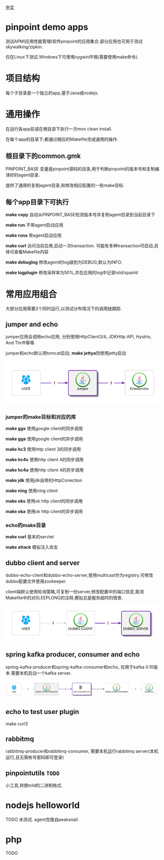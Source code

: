 [中文](README_ZH.md)

# pinpoint demo apps

测试APM(应用性能管理)软件pinpoint的应用集合.部分应用也可用于测试skywalking/zipkin.

仅在Linux下测试.Windows下可使用cygwin环境(需要使用make命令).

# 项目结构

每个子目录是一个独立的app,基于Java或nodejs.

# 通用操作

在运行各app前请在根目录下执行一次mvn clean install.

在每个app的目录下,都通过相应的Makefile完成通用的操作.

## 根目录下的common.gmk

PINPOINT_BASE 变量是pinpoint源码的目录,用于判断pinpoint的版本号和复制编译好的agent目录.

提供了通用的复制agent目录,和修改相应配置的一些make目标.

## 每个app目录下可执行

**make copy** 自动从PINPOINT_BASE检测版本号并复制agent目录到当前目录下

**make run** 不带agent启动应用

**make runa** 带agent启动应用

**make curl** 访问当前应用,启动一次transaction. 可能有多种transaction可启动,具体可查看Makefile内容

**make debuglog** 修改agent的log级别为DEBUG,默认为INFO.

**make logplugin** 修改采样率为50%,并在应用的log中记录txId/spanId

# 常用应用组合

大部分应用需要2个同时运行,以测试分布情况下的调用链跟踪.

## jumper and echo
jumper应用会调用echo应用, 分别使用HttpClient3/4, JDKHttp API, Hystrix, And Thrift等等.

jumper和echo默认用tomcat启动, **make jettya**则使用jetty启动

![topology](doc/jumper-echo-map.png)

### jumper的make目标和对应的库

**make ggs** 使用google client的同步调用

**make gga** 使用google client的异步调用

**make hc3** 使用http client 3的同步调用

**make hc4s** 使用http client 4的同步调用

**make hc4a** 使用http client 4的异步调用

**make jdk** 使用jdk自带的HttpConection

**make ning** 使用ning client

**make oks** 使用ok http client的同步调用

**make oka** 使用ok http client的异步调用

### echo的make目录

**make curl** 基本的servlet

**make attack** 模拟注入攻击

## dubbo client and server

dubbo-echo-client和dubbo-echo-server,使用multicast作为registry.可修改dubbo配置文件使用zookeeper.

client端默认使用轮询策略,可复制一份server,修改配置中的端口信息,取消Makefile中的对SLEEPLONG的注释,模拟总是服务超时的情景.

![topology](doc/dubbo-map.png)

## spring kafka producer, consumer and echo

spring-kafka-producer和spring-kafka-consumer和echo, 仅用于kafka 0.10版本.需要本机启动一个kafka server.

![topology](doc/spring-kafka-map.png)

## echo to test user plugin
make curl2

## rabbitmq
rabbitmq-producer和rabbitmq-consumer, 需要本机运行rabbitmq server(本机运行,且无需帐号密码即可登录)

## pinpointutils `TODO`
小工具,转换txId的二进制格式.

# nodejs helloworld
TODO 未测试.
agent克隆自peaksnail.

# php
TODO
